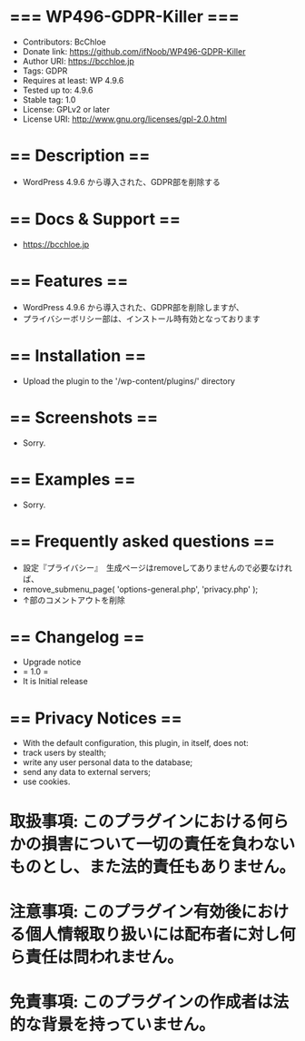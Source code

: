 # === WP496-GDPR-Killer ===
* Contributors: BcChloe
* Donate link: https://github.com/ifNoob/WP496-GDPR-Killer
* Author URI: https://bcchloe.jp
* Tags: GDPR
* Requires at least: WP 4.9.6
* Tested up to: 4.9.6
* Stable tag: 1.0
* License: GPLv2 or later
* License URI: http://www.gnu.org/licenses/gpl-2.0.html

# == Description ==
* WordPress 4.9.6 から導入された、GDPR部を削除する 

# == Docs & Support ==
* https://bcchloe.jp

# == Features ==
* WordPress 4.9.6 から導入された、GDPR部を削除しますが、
* プライバシーボリシー部は、インストール時有効となっております 

# == Installation ==
* Upload the plugin to the '/wp-content/plugins/' directory

# == Screenshots ==
* Sorry.

# == Examples ==
* Sorry.

# == Frequently asked questions ==
* 設定『プライバシー』　生成ページはremoveしてありませんので必要なければ、
* remove_submenu_page( 'options-general.php', 'privacy.php' );
* ↑部のコメントアウトを削除

# == Changelog ==
* Upgrade notice
* = 1.0 =
* It is Initial release

# == Privacy Notices ==
* With the default configuration, this plugin, in itself, does not:
* track users by stealth;
* write any user personal data to the database;
* send any data to external servers;
* use cookies.

# 取扱事項: このプラグインにおける何らかの損害について一切の責任を負わないものとし、また法的責任もありません。
# 注意事項: このプラグイン有効後における個人情報取り扱いには配布者に対し何ら責任は問われません。
# 免責事項: このプラグインの作成者は法的な背景を持っていません。
